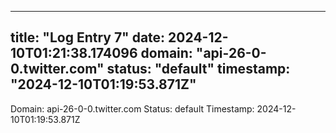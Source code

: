 
---
title: "Log Entry 7"
date: 2024-12-10T01:21:38.174096
domain: "api-26-0-0.twitter.com"
status: "default"
timestamp: "2024-12-10T01:19:53.871Z"
---

Domain: api-26-0-0.twitter.com
Status: default
Timestamp: 2024-12-10T01:19:53.871Z
